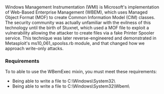 Windows Management Instrumentation (WMI) is Microsoft's implementation of Web-Based Enterprise Management (WBEM), which uses Managed Object Format (MOF) to create Common Information Model (CIM) classes. The security community was actually unfamiliar with the evilness of this technology until the birth of Stuxnet, which used a MOF file to exploit a vulnerability allowing the attacker to create files via a fake Printer Spooler service. This technique was later reverse-engineered and demonstrated in Metasploit's ms10_061_spoolss.rb module, and that changed how we approach write-only attacks.

### Requirements

To to able to use the WBemExec mixin, you must meet these requirements:

* Being able to write a file to C:\Windows\System32\
* Being able to write a file to C:\Windows\System32\Wbem\

